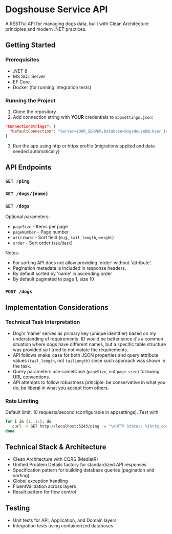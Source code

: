# Dogshouse Service API

A RESTful API for managing dogs data, built with Clean Architecture principles and modern .NET practices.

## Getting Started

### Prerequisites
- .NET 8
- MS SQL Server
- EF Core
- Docker (for running integration tests)

### Running the Project
1. Clone the repository
2. Add connection string with **YOUR** credentials to `appsettings.json`:
  ```json
  "ConnectionStrings": {
    "DefaultConnection": "Server=YOUR_SERVER;Database=DogsHouseDB;User Id=YOUR_USERNAME;Password=YOUR_PASSWORD;TrustServerCertificate=True"
  }
```
3. Run the app using http or https profile (migrations applied and data seeded automatically)


## API Endpoints

### `GET /ping`

### `GET /dogs/{name}`

### `GET /dogs`

Optional parameters:
- `pageSize` - Items per page
- `pageNumber` - Page number
- `attribute` - Sort field (e.g., `tail_length`, `weight`)
- `order` - Sort order (`asc`/`desc`)

Notes:
- For sorting API does not allow providing 'order' without 'attribute'.
- Pagination metadata is included in response headers.
- By default sorted by 'name' in ascending order
- By default paginated to page 1, size 10

### `POST /dogs`

## Implementation Considerations

### Technical Task Interpretation
- Dog's 'name' serves as primary key (unique identifier) based on my understanding of requirements. ID would be better since it's a common situation where dogs have different names, but a specific table structure was provided so I tried to not violate the requirements.
- API follows snake_case for both JSON properties and query attribute values (`tail_length`, not `tailLength`) since such approach was shown in the task.
- Query parameters use camelCase (`pageSize`, not `page_size`) following URL conventions.
- API attempts to follow robustness principle: be conservative in what you do, be liberal in what you accept from others.

### Rate Limiting
Default limit: 10 requests/second (configurable in appsettings). Test with:
```bash
for i in {1..15}; do
   curl -X GET http://localhost:5243/ping -w "\nHTTP Status: %{http_code}\n"
done
```

## Technical Stack & Architecture

- Clean Architecture with CQRS (MediatR)
- Unified Problem Details factory for standardized API responses
- Specification pattern for building database queries (pagination and sorting)
- Global exception handling
- FluentValidation across layers
- Result pattern for flow control

## Testing

- Unit tests for API, Application, and Domain layers
- Integration tests using containerized databases
